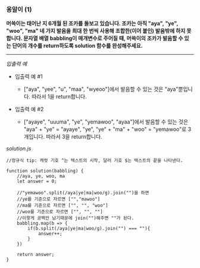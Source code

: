 ### 옹알이 (1)

**머쓱이는 태어난 지 6개월 된 조카를 돌보고 있습니다. 조카는 아직 "aya", "ye", "woo", "ma" 네 가지 발음을 최대 한 번씩 사용해 조합한(이어 붙인) 발음밖에 하지 못합니다. 문자열 배열 babbling이 매개변수로 주어질 때, 머쓱이의 조카가 발음할 수 있는 단어의 개수를 return하도록 solution 함수를 완성해주세요.**

---

_입출력 예_

- 입출력 예 #1

  - ["aya", "yee", "u", "maa", "wyeoo"]에서 발음할 수 있는 것은 "aya"뿐입니다. 따라서 1을 return합니다.

- 입출력 예 #2

  - ["ayaye", "uuuma", "ye", "yemawoo", "ayaa"]에서 발음할 수 있는 것은 "aya" + "ye" = "ayaye", "ye", "ye" + "ma" + "woo" = "yemawoo"로 3개입니다. 따라서 3을 return합니다.

_solution.js_

```
//정규식 tip: 캐럿 기호 ^는 텍스트의 시작, 달러 기호 $는 텍스트의 끝을 나타낸다.

function solution(babbling) {
    //aya, ye, woo, ma
    let answer = 0;

    //"yemawoo".split(/aya|ye|ma|woo/g).join("")을 하면
    //ye를 기준으로 자르면 ["","mawoo"]
    //ma를 기준으로 자르면 ["", "", "woo"]
    //woo를 기준으로 자르면 ["", "", ""]
    //이렇게 공백만 남기때문에 join("")해주면 ""가 된다.
    babbling.map(b => {
        if(b.split(/aya|ye|ma|woo/g).join("") === ""){
            answer++;
        }
    })

    return answer;
}
```
